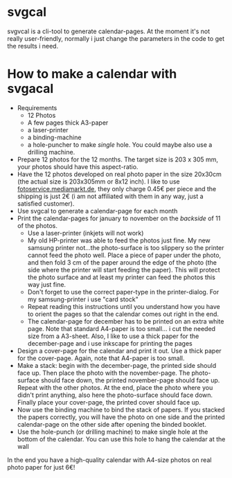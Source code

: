 # svgcal
svgvcal is a cli-tool to generate calendar-pages. At the moment it's not really user-friendly, normally i just change the parameters in the code to get the results i need.

# How to make a calendar with svgacal
* Requirements
  * 12 Photos
  * A few pages thick A3-paper
  * a laser-printer
  * a binding-machine
  * a hole-puncher to make _single_ hole. You could maybe also use a drilling machine.
* Prepare 12 photos for the 12 months. The target size is 203 x 305 mm, your photos should have this aspect-ratio.
* Have the 12 photos developed on real photo paper in the size 20x30cm (the actual size is 203x305mm or 8x12 inch). I like to use [fotoservice.mediamarkt.de](fotoservice.mediamarkt.de), they only charge 0.45€ per piece and the shipping is just 2€ (i am not affiliated with them in any way, just a satisfied customer).
* Use svgcal to generate a calendar-page for each month
* Print the calendar-pages for january to november on the _backside_ of 11 of the photos.
  * Use a laser-printer (inkjets will not work)
  * My old HP-printer was able to feed the photos just fine. My new samsung printer not...the photo-surface is too slippery so the printer cannot feed the photo well. Place a piece of paper under the photo, and then fold 3 cm of the paper around the edge of the photo (the side where the printer will start feeding the paper). This will protect the photo surface and at least my printer can feed the photos this way just fine. 
  * Don't forget to use the correct paper-type in the printer-dialog. For my samsung-printer i use "card stock"
  * Repeat reading this instructions until you understand how you have to orient the pages so that the calendar comes out right in the end.
  * The calendar-page for december has to be printed on an extra white page. Note that standard A4-paper is too small... i cut the needed size from a A3-sheet. Also, I like to use a thick paper for the december-page and i use inkscape for printing the pages
* Design a cover-page for the calendar and print it out. Use a thick paper for the cover-page. Again, note that A4-paper is too small.
* Make a stack: begin with the december-page, the printed side should face up. Then place the photo with the november-page. The photo-surface should face down, the printed november-page should face up. Repeat with the other photos. At the end, place the photo where you didn't print anything, also here the photo-surface should face down. Finally place your cover-page, the printed cover should face up. 
* Now use the binding machine to bind the stack of papers. If you stacked the papers correctly, you will have the photo on one side and the printed calendar-page on the other side after opening the binded booklet.
* Use the hole-punch (or drilling machine) to make single hole at the bottom of the calendar. You can use this hole to hang the calendar at the wall

In the end you have a high-quality calendar with A4-size photos on real photo paper for just 6€!
